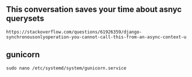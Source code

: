 ## This conversation saves your time about asnyc querysets
```
https://stackoverflow.com/questions/61926359/django-synchronousonlyoperation-you-cannot-call-this-from-an-async-context-u
```

## gunicorn
```
sudo nano /etc/systemd/system/gunicorn.service
```